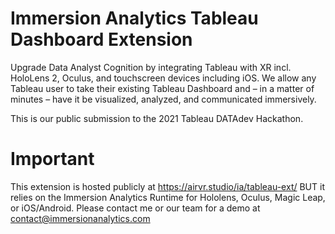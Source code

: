 # Immersion Analytics Tableau Dashboard Extension
Upgrade Data Analyst Cognition by integrating Tableau with XR incl. HoloLens 2, Oculus, and touchscreen devices including iOS. We allow any Tableau user to take their existing Tableau Dashboard and – in a matter of minutes – have it be visualized, analyzed, and communicated immersively.

This is our public submission to the 2021 Tableau DATAdev Hackathon.

# Important
This extension is hosted publicly at https://airvr.studio/ia/tableau-ext/
BUT it relies on the Immersion Analytics Runtime for Hololens, Oculus, Magic Leap, or iOS/Android.
Please contact me or our team for a demo at contact@immersionanalytics.com



